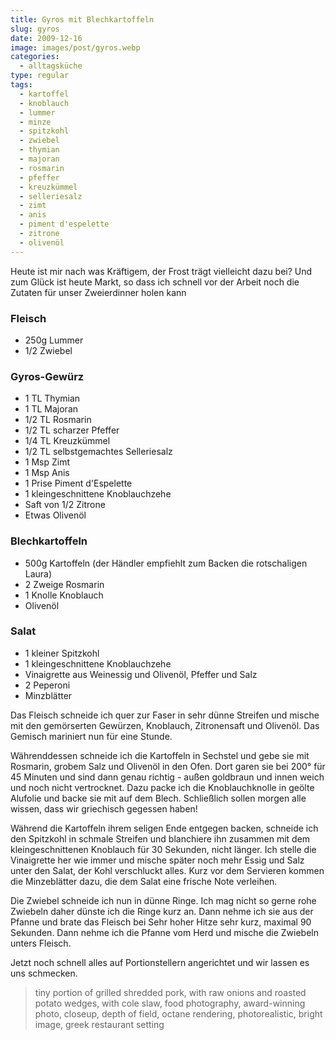 ```yaml
---
title: Gyros mit Blechkartoffeln
slug: gyros
date: 2009-12-16
image: images/post/gyros.webp
categories: 
  - alltagsküche
type: regular
tags: 
  - kartoffel
  - knoblauch
  - lummer
  - minze
  - spitzkohl
  - zwiebel
  - thymian
  - majoran
  - rosmarin
  - pfeffer
  - kreuzkümmel
  - selleriesalz
  - zimt
  - anis
  - piment d'espelette
  - zitrone
  - olivenöl
---
```


Heute ist mir nach was Kräftigem, der Frost trägt vielleicht dazu bei? Und zum Glück ist heute Markt, so dass ich schnell vor der Arbeit noch die Zutaten für unser Zweierdinner holen kann

### Fleisch
* 250g Lummer 
* 1/2 Zwiebel   

### Gyros-Gewürz
* 1 TL Thymian 
* 1 TL Majoran 
* 1/2 TL Rosmarin 
* 1/2 TL scharzer Pfeffer 
* 1/4 TL Kreuzkümmel 
* 1/2 TL selbstgemachtes Selleriesalz 
* 1 Msp Zimt 
* 1 Msp Anis 
* 1 Prise Piment d'Espelette 
* 1 kleingeschnittene Knoblauchzehe 
* Saft von 1/2 Zitrone 
* Etwas Olivenöl

### Blechkartoffeln 
* 500g Kartoffeln (der Händler empfiehlt zum Backen die rotschaligen Laura) 
* 2 Zweige Rosmarin 
* 1 Knolle Knoblauch 
* Olivenöl

### Salat
* 1 kleiner Spitzkohl
* 1 kleingeschnittene Knoblauchzehe 
* Vinaigrette aus Weinessig und Olivenöl, Pfeffer und Salz 
* 2 Peperoni 
* Minzblätter

Das Fleisch schneide ich quer zur Faser in sehr dünne Streifen und mische mit den gemörserten Gewürzen, Knoblauch, Zitronensaft und Olivenöl. Das Gemisch mariniert nun für eine Stunde.

Währenddessen schneide ich die Kartoffeln in Sechstel und gebe sie mit Rosmarin, grobem Salz und Olivenöl in den Ofen. Dort garen sie bei 200° für 45 Minuten und sind dann genau richtig - außen goldbraun und innen weich und noch nicht vertrocknet. Dazu packe ich die Knoblauchknolle in geölte Alufolie und backe sie mit auf dem Blech. Schließlich sollen morgen alle wissen, dass wir griechisch gegessen haben!

Während die Kartoffeln ihrem seligen Ende entgegen backen, schneide ich den Spitzkohl in schmale Streifen und blanchiere ihn zusammen mit dem kleingeschnittenen Knoblauch für 30 Sekunden, nicht länger. Ich stelle die Vinaigrette her wie immer und mische später noch mehr Essig und Salz unter den Salat, der Kohl verschluckt alles. Kurz vor dem Servieren kommen die Minzeblätter dazu, die dem Salat eine frische Note verleihen.

Die Zwiebel schneide ich nun in dünne Ringe. Ich mag nicht so gerne rohe Zwiebeln daher dünste ich die Ringe kurz an. Dann nehme ich sie aus der Pfanne und brate das Fleisch bei Sehr hoher Hitze sehr kurz, maximal 90 Sekunden. Dann nehme ich die Pfanne vom Herd und mische die Zwiebeln unters Fleisch.

Jetzt noch schnell alles auf Portionstellern angerichtet und wir lassen es uns schmecken.

> tiny portion of grilled shredded pork, with raw onions and roasted potato wedges, with cole slaw, food photography, award-winning photo, closeup, depth of field, octane rendering, photorealistic, bright image, greek restaurant setting 
